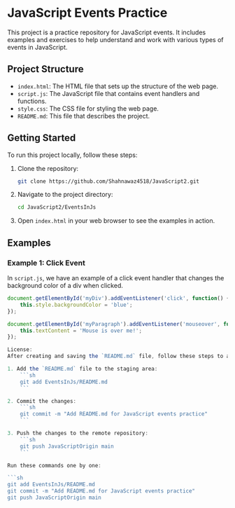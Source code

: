 # JavaScript Events Practice

This project is a practice repository for JavaScript events. It includes examples and exercises to help understand and work with various types of events in JavaScript.

## Project Structure


- `index.html`: The HTML file that sets up the structure of the web page.
- `script.js`: The JavaScript file that contains event handlers and functions.
- `style.css`: The CSS file for styling the web page.
- `README.md`: This file that describes the project.

## Getting Started

To run this project locally, follow these steps:

1. Clone the repository:
    ```sh
    git clone https://github.com/Shahnawaz4518/JavaScript2.git
    ```
2. Navigate to the project directory:
    ```sh
    cd JavaScript2/EventsInJs
    ```
3. Open `index.html` in your web browser to see the examples in action.

## Examples

### Example 1: Click Event
In `script.js`, we have an example of a click event handler that changes the background color of a div when clicked.

```javascript
document.getElementById('myDiv').addEventListener('click', function() {
    this.style.backgroundColor = 'blue';
});

document.getElementById('myParagraph').addEventListener('mouseover', function() {
    this.textContent = 'Mouse is over me!';
});

License:
After creating and saving the `README.md` file, follow these steps to add it, commit it, and push it to your GitHub repository:

1. Add the `README.md` file to the staging area:
    ```sh
    git add EventsInJs/README.md
    ```

2. Commit the changes:
    ```sh
    git commit -m "Add README.md for JavaScript events practice"
    ```

3. Push the changes to the remote repository:
    ```sh
    git push JavaScriptOrigin main
    ```

Run these commands one by one:

```sh
git add EventsInJs/README.md
git commit -m "Add README.md for JavaScript events practice"
git push JavaScriptOrigin main
